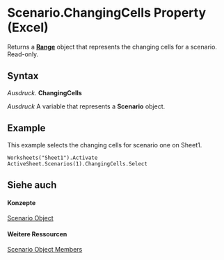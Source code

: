 
# Scenario.ChangingCells Property (Excel)

Returns a  **[Range](b8207778-0dcc-4570-1234-f130532cc8cd.md)** object that represents the changing cells for a scenario. Read-only.


## Syntax

 _Ausdruck_. **ChangingCells**

 _Ausdruck_ A variable that represents a **Scenario** object.


## Example

This example selects the changing cells for scenario one on Sheet1.


```
Worksheets("Sheet1").Activate 
ActiveSheet.Scenarios(1).ChangingCells.Select
```


## Siehe auch


#### Konzepte


[Scenario Object](edd1c4f4-12b1-0d9f-f4aa-dd66278ba891.md)
#### Weitere Ressourcen


[Scenario Object Members](http://msdn.microsoft.com/library/fd862abd-99a5-c18d-8ad2-462a49a50b6c%28Office.15%29.aspx)